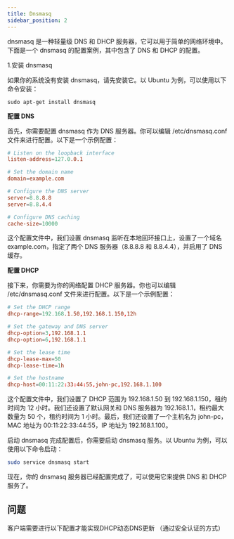 ```yaml
---
title: Dnsmasq
sidebar_position: 2
---
```

dnsmasq 是一种轻量级 DNS 和 DHCP 服务器，它可以用于简单的网络环境中。下面是一个 dnsmasq 的配置案例，其中包含了 DNS 和 DHCP 的配置。

1.安装 dnsmasq

如果你的系统没有安装 dnsmasq，请先安装它。以 Ubuntu 为例，可以使用以下命令安装：

```
sudo apt-get install dnsmasq
```

**配置 DNS**

首先，你需要配置 dnsmasq 作为 DNS 服务器。你可以编辑 /etc/dnsmasq.conf 文件来进行配置。以下是一个示例配置：

```conf
# Listen on the loopback interface
listen-address=127.0.0.1

# Set the domain name
domain=example.com

# Configure the DNS server
server=8.8.8.8
server=8.8.4.4

# Configure DNS caching
cache-size=10000
```


这个配置文件中，我们设置 dnsmasq 监听在本地回环接口上，设置了一个域名 example.com，指定了两个 DNS 服务器（8.8.8.8 和 8.8.4.4），并启用了 DNS 缓存。


**配置 DHCP**

接下来，你需要为你的网络配置 DHCP 服务器。你也可以编辑 /etc/dnsmasq.conf 文件来进行配置。以下是一个示例配置：

```conf
# Set the DHCP range
dhcp-range=192.168.1.50,192.168.1.150,12h

# Set the gateway and DNS server
dhcp-option=3,192.168.1.1
dhcp-option=6,192.168.1.1

# Set the lease time
dhcp-lease-max=50
dhcp-lease-time=1h

# Set the hostname
dhcp-host=00:11:22:33:44:55,john-pc,192.168.1.100
```


这个配置文件中，我们设置了 DHCP 范围为 192.168.1.50 到 192.168.1.150，租约时间为 12 小时。我们还设置了默认网关和 DNS 服务器为 192.168.1.1，租约最大数量为 50 个，租约时间为 1 小时。最后，我们还设置了一个主机名为 john-pc，MAC 地址为 00:11:22:33:44:55，IP 地址为 192.168.1.100。

启动 dnsmasq
完成配置后，你需要启动 dnsmasq 服务。以 Ubuntu 为例，可以使用以下命令启动：
```bash
sudo service dnsmasq start
```

现在，你的 dnsmasq 服务器已经配置完成了，可以使用它来提供 DNS 和 DHCP 服务了。



## 问题

客户端需要进行以下配置才能实现DHCP动态DNS更新 （通过安全认证的方式）
